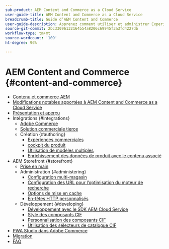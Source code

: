 ```yaml
---
sub-product: AEM Content and Commerce as a Cloud Service
user-guide-title: AEM Content and Commerce as a Cloud Service
breadcrumb-title: Guide d’AEM Content and Commerce
user-guide-description: Apprenez comment utiliser et administrer Experience Manager Content and Commerce as a Cloud Service.
source-git-commit: 2bc33096132164b54a8206c69945f3a3fd4227db
workflow-type: tm+mt
source-wordcount: '109'
ht-degree: 96%

---
```



# AEM Content and Commerce {#content-and-commerce}

+ [Contenu et commerce AEM](/help/commerce-cloud/home.md)
+ [Modifications notables apportées à AEM Content and Commerce as a Cloud Service](changes.md)
+ [Présentation et aperçu](introduction.md)
+ Intégrations {#integrations}
   + [Adobe Commerce](integrating/magento.md)
   + [Solution commerciale tierce](integrating/third-party.md)
   + Création {#authoring}
      + [Expériences commerciales](authoring/authoring-commerce-experiences.md)
      + [cockpit du produit](authoring/product-cockpit.md)
      + [Utilisation de modèles multiples](authoring/multi-template-usage.md)
      + [Enrichissement des données de produit avec le contenu associé](authoring/enrich-product-associated-content.md)
+ AEM Storefront {#storefront}
   + [Prise en main](getting-started.md)
   + Administration {#administering}
      + [Configuration multi-magasin](configuring/multi-store-setup.md)
      + [Configuration des URL pour l’optimisation du moteur de recherche](configuring/advanced-url-configuration.md)
      + [Options de mise en cache](configuring/caching.md)
      + [En-têtes HTTP personnalisés](/help/commerce-cloud/configuring/custom-http-headers.md)
   + Développement {#developing}
      + [Développement avec le SDK AEM Cloud Service](develop.md)
      + [Style des composants CIF](customizing/style-cif-component.md)
      + [Personnalisation des composants CIF](customizing/customize-cif-components.md)
      + [Utilisation des sélecteurs de catalogue CIF](customizing/use-cif-pickers.md)
+ [PWA Studio dans Adobe Commerce](/help/commerce-cloud/pwa-studio/getting-started.md)
+ [Migration](migration.md)
+ [FAQ](faq.md)
